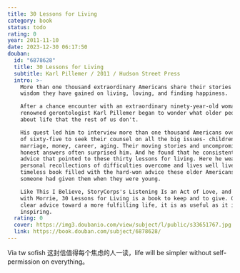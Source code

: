 ```yaml
---
title: 30 Lessons for Living
category: book
status: todo
rating: 0
year: 2011-11-10
date: 2023-12-30 06:17:50
douban:
  id: "6878628"
  title: 30 Lessons for Living
  subtitle: Karl Pillemer / 2011 / Hudson Street Press
  intro: >-
    More than one thousand extraordinary Americans share their stories and the
    wisdom they have gained on living, loving, and finding happiness.

    After a chance encounter with an extraordinary ninety-year-old woman,
    renowned gerontologist Karl Pillemer began to wonder what older people know
    about life that the rest of us don't.

    His quest led him to interview more than one thousand Americans over the age
    of sixty-five to seek their counsel on all the big issues- children,
    marriage, money, career, aging. Their moving stories and uncompromisingly
    honest answers often surprised him. And he found that he consistently heard
    advice that pointed to these thirty lessons for living. Here he weaves their
    personal recollections of difficulties overcome and lives well lived into a
    timeless book filled with the hard-won advice these older Americans wish
    someone had given them when they were young.

    Like This I Believe, StoryCorps's Listening Is an Act of Love, and Tuesdays
    with Morrie, 30 Lessons for Living is a book to keep and to give. Offering
    clear advice toward a more fulfilling life, it is as useful as it is
    inspiring.
  rating: 0
  cover: https://img3.doubanio.com/view/subject/l/public/s33651767.jpg
  link: https://book.douban.com/subject/6878628/
---
```


Via tw sofish 这封信值得每个焦虑的人一读，life will be simpler without self-permission on everything。
